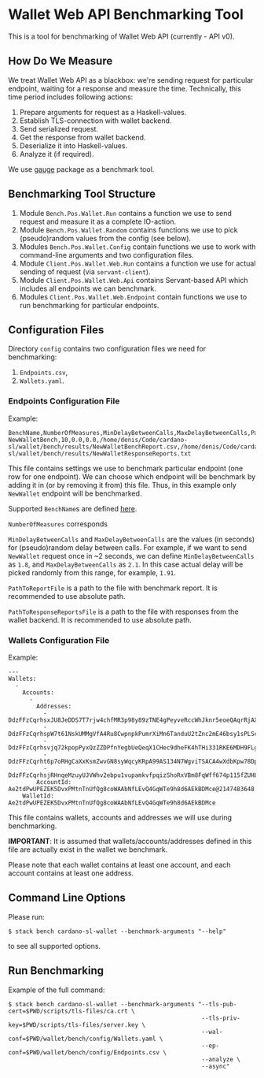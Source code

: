 # Wallet Web API Benchmarking Tool

This is a tool for benchmarking of Wallet Web API (currently - API v0).

## How Do We Measure

We treat Wallet Web API as a blackbox: we're sending request for particular endpoint,
waiting for a response and measure the time. Technically, this time period includes
following actions:

1. Prepare arguments for request as a Haskell-values.
2. Establish TLS-connection with wallet backend. 
3. Send serialized request.
4. Get the response from wallet backend.
5. Deserialize it into Haskell-values.
6. Analyze it (if required).

We use [gauge](https://hackage.haskell.org/package/gauge) package as a benchmark tool.

## Benchmarking Tool Structure

1. Module `Bench.Pos.Wallet.Run` contains a function we use to send request and measure it as a complete IO-action.
2. Module `Bench.Pos.Wallet.Random` contains functions we use to pick (pseudo)random values from the config (see below).
3. Modules `Bench.Pos.Wallet.Config` contain functions we use to work with command-line arguments and two configuration files.
4. Module `Client.Pos.Wallet.Web.Run` contains a function we use for actual sending of request (via `servant-client`).
5. Module `Client.Pos.Wallet.Web.Api` contains Servant-based API which includes all endpoints we can benchmark.
6. Modules `Client.Pos.Wallet.Web.Endpoint` contain functions we use to run benchmarking for particular endpoints.

## Configuration Files

Directory `config` contains two configuration files we need for benchmarking:

1. `Endpoints.csv`,
2. `Wallets.yaml`.

### Endpoints Configuration File

Example:

```
BenchName,NumberOfMeasures,MinDelayBetweenCalls,MaxDelayBetweenCalls,PathToReportFile,PathToResponseReportsFile
NewWalletBench,10,0.0,0.0,/home/denis/Code/cardano-sl/wallet/bench/results/NewWalletBenchReport.csv,/home/denis/Code/cardano-sl/wallet/bench/results/NewWalletResponseReports.txt
```

This file contains settings we use to benchmark particular endpoint (one row for one endpoint). We can choose which
endpoint will be benchmark by adding it in (or by removing it from) this file. Thus, in this example only `NewWallet`
endpoint will be benchmarked.

Supported `BenchName`s are defined [here](https://github.com/input-output-hk/cardano-sl/blob/feature/cbr23-wallet-bench/wallet/bench/Bench/Pos/Wallet/Types.hs).

`NumberOfMeasures` corresponds 

`MinDelayBetweenCalls` and `MaxDelayBetweenCalls` are the values (in seconds) for (pseudo)random delay between calls.
For example, if we want to send `NewWallet` request once in ~2 seconds, we can define `MinDelayBetweenCalls` as `1.8`,
and `MaxDelayBetweenCalls` as `2.1`. In this case actual delay will be picked randomly from this range, for example, `1.91`.

`PathToReportFile` is a path to the file with benchmark report. It is recommended to use absolute path.

`PathToResponseReportsFile` is a path to the file with responses from the wallet backend. It is recommended
to use absolute path.

### Wallets Configuration File

Example:

```
---
Wallets:
  -
    Accounts:
      -
        Addresses:
          - DdzFFzCqrhsxJU8JeDDS7T7rjw4chfMR3p98y89zTNE4gPeyveRccWhJknr5eoeQAqrRjAXNPH5L7q39fFpA8SoETRD8bZn6RSDm2BR4
          - DdzFFzCqrhspW7t61NskUMMgVfA4Ru8CwpnpkPumrXiMn6TanduU2tZnc2mE46bsy1sPLScxnqh2KQyYqCHhueY5SVnLsbS1STTYJ5vX
          - DdzFFzCqrhsvjq72kpopPyxQzZZDPfnYegbUeQeqX1CHec9dheFK4hTHi331RKE6MDH9FLgNjEjRS8gwyCGjLi9W7zpYmGYzAVnSLMd4
          - DdzFFzCqrht6p7oRHgCaXxKsmZwvGN8syWqcyKRpA99AS134N7WgviTSACA4wXdbKpw78DpZcpyyshmvJvt2VBPeBXFGzWzyPykufq5c
          - DdzFFzCqrhsjRHnqeMzuyUJVWhv2ebpu1vupamkvfpqizShoRxVBm8FqWff674p115fZUHLFZ9jrBA2edhPnv5KQedQDEBK99NVQdE4t
        AccountId: Ae2tdPwUPEZEK5DvxPMtnTnUfQg8coWAAbNfLEvQ4GqWTe9h8d6AEkBDMce@2147483648
    WalletId: Ae2tdPwUPEZEK5DvxPMtnTnUfQg8coWAAbNfLEvQ4GqWTe9h8d6AEkBDMce
```

This file contains wallets, accounts and addresses we will use during benchmarking.

**IMPORTANT**: It is assumed that wallets/accounts/addresses defined in this file are actually exist in the wallet we
benchmark.

Please note that each wallet contains at least one account, and each account contains at least one address.

## Command Line Options

Please run:

```
$ stack bench cardano-sl-wallet --benchmark-arguments "--help"
```

to see all supported options.

## Run Benchmarking

Example of the full command:

```
$ stack bench cardano-sl-wallet --benchmark-arguments "--tls-pub-cert=$PWD/scripts/tls-files/ca.crt \
                                                       --tls-priv-key=$PWD/scripts/tls-files/server.key \
                                                       --wal-conf=$PWD/wallet/bench/config/Wallets.yaml \
                                                       --ep-conf=$PWD/wallet/bench/config/Endpoints.csv \
                                                       --analyze \
                                                       --async"
```
